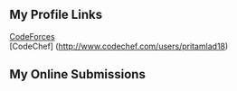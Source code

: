   
## My Profile Links 
[CodeForces](https://codeforces.com/profile/pritamlad_/)         
[CodeChef] (http://www.codechef.com/users/pritamlad18)         

## My Online Submissions 


